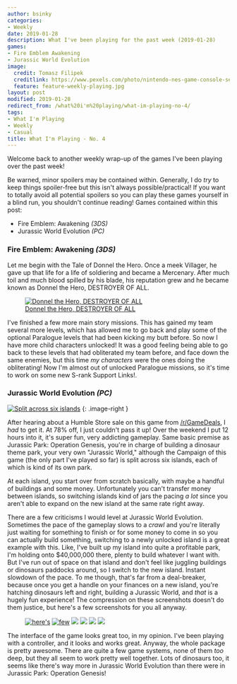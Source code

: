 ```yaml
---
author: bsinky
categories:
- Weekly
date: 2019-01-28
description: What I've been playing for the past week (2019-01-28)
games:
- Fire Emblem Awakening
- Jurassic World Evolution
image:
  credit: Tomasz Filipek
  creditlink: https://www.pexels.com/photo/nintendo-nes-game-console-set-1637438/
  feature: feature-weekly-playing.jpg
layout: post
modified: 2019-01-28
redirect_from: /what%20i'm%20playing/what-im-playing-no-4/
tags:
- What I'm Playing
- Weekly
- Casual
title: What I'm Playing - No. 4
---
```


Welcome back to another weekly wrap-up of the games I've been playing over the past week!

Be warned, minor spoilers may be contained within. Generally, I do *try* to keep things spoiler-free but this isn't always possible/practical! If you want to totally avoid all potential spoilers so you can play these games yourself in a blind run, you shouldn't continue reading! Games contained within this post:

 - Fire Emblem: Awakening *(3DS)*
 - Jurassic World Evolution *(PC)*

<!--more-->

### Fire Emblem: Awakening *(3DS)*

Let me begin with the Tale of Donnel the Hero. Once a meek Villager, he gave up
that life for a life of soldiering and became a Mercenary. After much toil and much blood
spilled by his blade, his reputation grew and he became known as Donnel the
Hero, DESTROYER OF ALL.

<figure class="half center">
    <a href="https://i.imgur.com/bOJFbU5.png"><img src="https://i.imgur.com/bOJFbU5m.png" alt="Donnel the Hero, DESTROYER OF ALL"/>
    <figcaption>Donnel the Hero, DESTROYER OF ALL</figcaption></a>
</figure>

I've finished a few more main story missions. This has gained my team several
more levels, which has allowed me to go back and play some of the optional
Paralogue levels that had been kicking my butt before. So now I have more child
characters unlocked! It was a good feeling being able to go back to these levels
that had obliterated my team before, and face down the same enemies, but this
time *my characters* were the ones doing the obliterating! Now I'm almost out of
unlocked Paralogue missions, so it's time to work on some new S-rank Support
Links!.

### Jurassic World Evolution *(PC)*

[![Split across six islands](https://i.imgur.com/SObkGl0m.jpg)](https://i.imgur.com/SObkGl0.jpg)
{: .image-right }

After hearing about a Humble Store sale on this game
from [/r/GameDeals](https://www.reddit.com/r/GameDeals/), I *had* to get it. At
78% off, I just couldn't pass it up! Over the weekend I put 12 hours into it,
it's super fun, very addicting gameplay. Same basic premise as Jurassic Park:
Operation Genesis, you're in charge of building a dinosaur theme park, your very
own "Jurassic World," although the Campaign of this game (the only part I've
played so far) is split across six islands, each of which is kind of its own
park.

At each island, you start over from scratch basically, with maybe a handful of
buildings and some money. Unfortunately you can't transfer money between
islands, so switching islands kind of jars the pacing *a lot* since you aren't
able to expand on the new island at the same rate right away.

There are a few criticisms I would level at Jurassic World Evolution. Sometimes
the pace of the gameplay slows to a *crawl* and you're literally just waiting
for something to finish or for some money to come in so you can actually build
something, switching to a newly unlocked island is a great example with this.
Like, I've built up my island into quite a profitable park, I'm holding onto
$40,000,000 there, plenty to build whatever I want with. But I've run out of
space on that island and don't feel like juggling buildings or dinosaurs
paddocks around, so I switch to the new island. Instant slowdown of the pace. To
me though, that's far from a deal-breaker, because once you get a handle on your
finances on a new island, you're hatching dinosaurs left and right, building a
Jurassic World, and *that* is a hugely fun experience! The compression on these
screenshots doesn't do them justice, but here's a few screenshots for you all
anyway.

<figure class="third center">
    <a href="https://i.imgur.com/mQNZb4g.jpg"><img src="https://i.imgur.com/mQNZb4gm.jpg" alt="here's"/></a>
    <a href="https://i.imgur.com/EOQcBC9.jpg"><img src="https://i.imgur.com/EOQcBC9m.jpg" alt="few"/></a>
    <a href="https://i.imgur.com/uednjh6.jpg"><img src="https://i.imgur.com/uednjh6m.jpg"/></a>
    <a href="https://i.imgur.com/he6xPKW.jpg"><img src="https://i.imgur.com/he6xPKWm.jpg"/></a>
    <a href="https://i.imgur.com/UIXkYAb.jpg"><img src="https://i.imgur.com/UIXkYAbm.jpg"/></a>
    <a href="https://i.imgur.com/jm6kCBC.jpg"><img src="https://i.imgur.com/jm6kCBCm.jpg"/></a>
</figure>

The interface of the game looks great too, in my opinion. I've been playing with a controller, and it looks and works great. Anyway, the whole package is pretty awesome. There are quite a few game systems, none of them *too* deep, but they all seem to work pretty well together. Lots of dinosaurs too, it seems like there's way more in Jurassic World Evolution than there were in Jurassic Park: Operation Genesis!